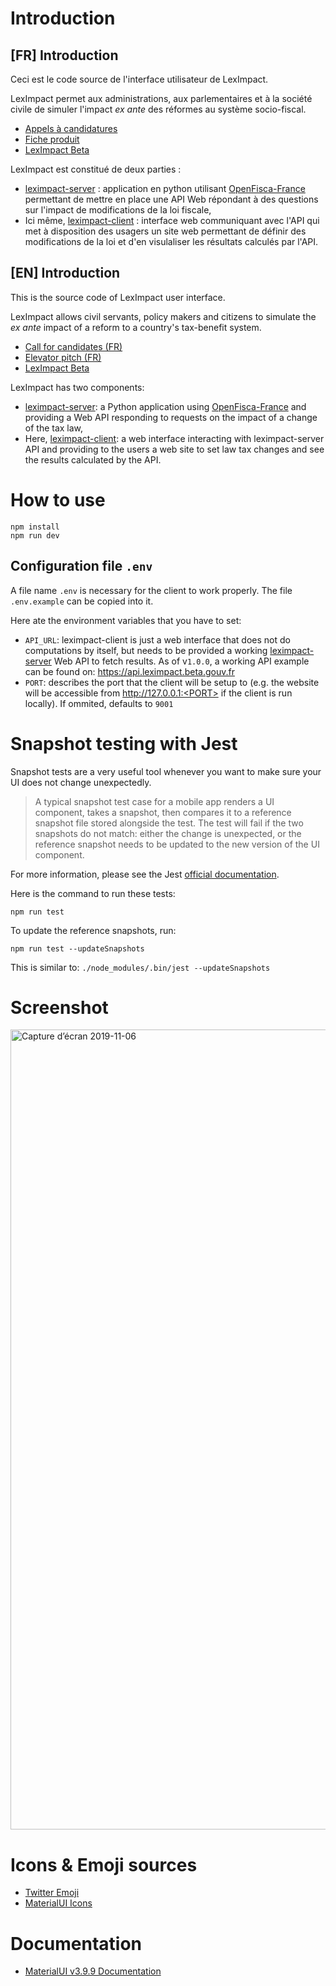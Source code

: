 # Introduction

## [FR] Introduction

Ceci est le code source de l'interface utilisateur de LexImpact.

LexImpact permet aux administrations, aux parlementaires et à la société civile de simuler l'impact _ex ante_ des réformes au système socio-fiscal.
* [Appels à candidatures](https://entrepreneur-interet-general.etalab.gouv.fr/defis/2019/leximpact.html)
* [Fiche produit](https://beta.gouv.fr/startups/leximpact.html)
* [LexImpact Beta](https://leximpact.beta.gouv.fr)

LexImpact est constitué de deux parties :

- [leximpact-server](https://github.com/betagouv/leximpact-server/) : application en python utilisant [OpenFisca-France](https://github.com/openfisca/openfisca-france) permettant de mettre en place une API Web répondant à des questions sur l'impact de modifications de la loi fiscale,
- Ici même, [leximpact-client](https://github.com/betagouv/leximpact-client/) : interface web communiquant avec l'API qui met à disposition des usagers un site web permettant de définir des modifications de la loi et d'en visulaliser les résultats calculés par l'API.


## [EN] Introduction

This is the source code of LexImpact user interface.

LexImpact allows civil servants, policy makers and citizens to simulate the _ex ante_ impact of a reform to a country's tax-benefit system.
* [Call for candidates (FR)](https://entrepreneur-interet-general.etalab.gouv.fr/defis/2019/leximpact.html)
* [Elevator pitch (FR)](https://beta.gouv.fr/startups/leximpact.html)
* [LexImpact Beta](https://leximpact.beta.gouv.fr)

LexImpact has two components:

- [leximpact-server](https://github.com/betagouv/leximpact-server/): a Python application using [OpenFisca-France](https://github.com/openfisca/openfisca-france) and providing a Web API responding to requests on the impact of a change of the tax law,
- Here, [leximpact-client](https://github.com/betagouv/leximpact-client/): a web interface interacting with leximpact-server API and providing to the users a web site to set law tax changes and see the results calculated by the API.

# How to use

```shell
npm install
npm run dev
```

## Configuration file `.env`

A file name `.env` is necessary for the client to work properly. The file `.env.example` can be copied into it.

Here ate the environment variables that you have to set:
- `API_URL`: leximpact-client is just a web interface that does not do computations by itself, but needs to be provided a working [leximpact-server](https://github.com/betagouv/leximpact-server/) Web API to fetch results. As of v`1.0.0`, a working API example can be found on: https://api.leximpact.beta.gouv.fr
- `PORT`: describes the port that the client will be setup to (e.g. the website will be accessible from http://127.0.0.1:<PORT> if the client is run locally). If ommited, defaults to `9001`


# Snapshot testing with Jest

Snapshot tests are a very useful tool whenever you want to make sure your UI does not change unexpectedly.

> A typical snapshot test case for a mobile app renders a UI component, takes a snapshot, then compares it to a reference snapshot file stored alongside the test. The test will fail if the two snapshots do not match: either the change is unexpected, or the reference snapshot needs to be updated to the new version of the UI component.


For more information, please see the Jest [official documentation](https://jestjs.io/docs/en/snapshot-testing).

Here is the command to run these tests:

```shell
npm run test
```

To update the reference snapshots, run:

```shell
npm run test --updateSnapshots
```

This is similar to: `./node_modules/.bin/jest --updateSnapshots`

# Screenshot

<img width="1280" alt="Capture d’écran 2019-11-06" src="https://user-images.githubusercontent.com/17675313/68288289-6a75a780-0084-11ea-9bab-addb613cd2a4.png">

# Icons & Emoji sources

- [Twitter Emoji](https://iconify.design/icon-sets/twemoji/)
- [MaterialUI Icons](https://material.io/resources/icons)

# Documentation

- [MaterialUI v3.9.9 Documentation](https://v3.material-ui.com/getting-started/installation/)
